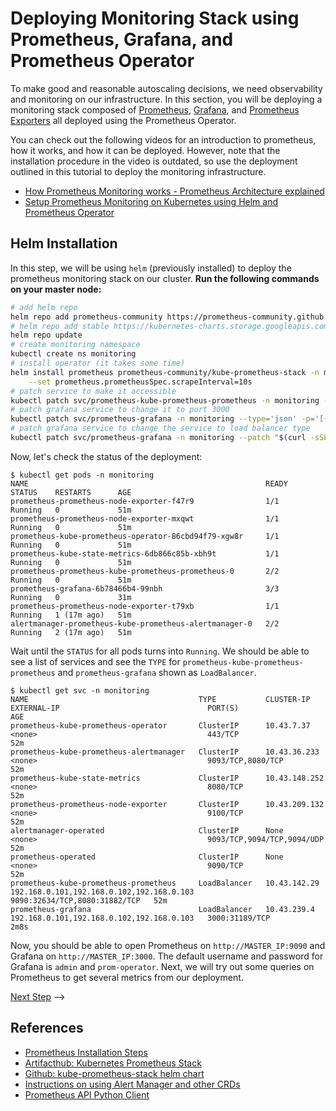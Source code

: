 # Deploying Monitoring Stack using Prometheus, Grafana, and Prometheus Operator

To make good and reasonable autoscaling decisions, we need observability and
monitoring on our infrastructure. In this section, you will be deploying a
monitoring stack composed of [Prometheus](https://prometheus.io/), [Grafana](https://grafana.com/), and [Prometheus Exporters](https://prometheus.io/docs/instrumenting/exporters/)
all deployed using the Prometheus Operator.

You can check out the following videos
for an introduction to prometheus, how it works, and how it can be deployed.
However, note that the installation procedure in the video is outdated, so
use the deployment outlined in this tutorial to deploy the monitoring infrastructure.

- [How Prometheus Monitoring works - Prometheus Architecture explained](https://youtu.be/h4Sl21AKiDg)
- [Setup Prometheus Monitoring on Kubernetes using Helm and Prometheus Operator](https://youtu.be/QoDqxm7ybLc)


## Helm Installation

In this step, we will be using `helm` (previously installed) to deploy the prometheus monitoring
stack on our cluster. **Run the following commands on your master node:**

```sh
# add helm repo
helm repo add prometheus-community https://prometheus-community.github.io/helm-charts
# helm repo add stable https://kubernetes-charts.storage.googleapis.com/
helm repo update
# create monitoring namespace
kubectl create ns monitoring
# install operator (it takes some time)
helm install prometheus prometheus-community/kube-prometheus-stack -n monitoring \
    --set prometheus.prometheusSpec.scrapeInterval=10s
# patch service to make it accessible
kubectl patch svc/prometheus-kube-prometheus-prometheus -n monitoring --patch "$(curl -sSL https://raw.githubusercontent.com/hamzehkhazaei/EECS4222_Project_1/master/files/prom-svc.yaml)"
# patch grafana service to change it to port 3000
kubectl patch svc/prometheus-grafana -n monitoring --type='json' -p='[{"op": "replace", "path": "/spec/ports/0/port", "value": 3000}]'
# patch grafana service to change the service to load balancer type
kubectl patch svc/prometheus-grafana -n monitoring --patch "$(curl -sSL https://raw.githubusercontent.com/hamzehkhazaei/EECS4222_Project_1/master/files/grafana-svc.yaml)"
```

Now, let's check the status of the deployment:

```console
$ kubectl get pods -n monitoring
NAME                                                     READY   STATUS    RESTARTS      AGE
prometheus-prometheus-node-exporter-f47r9                1/1     Running   0             51m
prometheus-prometheus-node-exporter-mxqwt                1/1     Running   0             51m
prometheus-kube-prometheus-operator-86cbd94f79-xgw8r     1/1     Running   0             51m
prometheus-kube-state-metrics-6db866c85b-xbh9t           1/1     Running   0             51m
prometheus-prometheus-kube-prometheus-prometheus-0       2/2     Running   0             51m
prometheus-grafana-6b78466b4-99nbh                       3/3     Running   0             31m
prometheus-prometheus-node-exporter-t79xb                1/1     Running   1 (17m ago)   51m
alertmanager-prometheus-kube-prometheus-alertmanager-0   2/2     Running   2 (17m ago)   51m
```

Wait until the `STATUS` for all pods turns into `Running`. We should be able
to see a list of services and see the `TYPE` for `prometheus-kube-prometheus-prometheus`
and `prometheus-grafana` shown as `LoadBalancer`.

```console
$ kubectl get svc -n monitoring
NAME                                      TYPE           CLUSTER-IP      EXTERNAL-IP                                 PORT(S)                         AGE
prometheus-kube-prometheus-operator       ClusterIP      10.43.7.37      <none>                                      443/TCP                         52m
prometheus-kube-prometheus-alertmanager   ClusterIP      10.43.36.233    <none>                                      9093/TCP,8080/TCP               52m
prometheus-kube-state-metrics             ClusterIP      10.43.148.252   <none>                                      8080/TCP                        52m
prometheus-prometheus-node-exporter       ClusterIP      10.43.209.132   <none>                                      9100/TCP                        52m
alertmanager-operated                     ClusterIP      None            <none>                                      9093/TCP,9094/TCP,9094/UDP      52m
prometheus-operated                       ClusterIP      None            <none>                                      9090/TCP                        52m
prometheus-kube-prometheus-prometheus     LoadBalancer   10.43.142.29    192.168.0.101,192.168.0.102,192.168.0.103   9090:32634/TCP,8080:31882/TCP   52m
prometheus-grafana                        LoadBalancer   10.43.239.4     192.168.0.101,192.168.0.102,192.168.0.103   3000:31189/TCP                  2m8s
```

Now, you should be able to open Prometheus on `http://MASTER_IP:9090` and Grafana on `http://MASTER_IP:3000`. The
default username and password for Grafana is `admin` and `prom-operator`. Next, we will try out some queries
on Prometheus to get several metrics from our deployment. 

[Next Step](06-monitoring-interaction.md) -->

## References

- [Prometheus Installation Steps](https://gitlab.com/nanuchi/youtube-tutorial-series/-/blob/master/prometheus-exporter/install-prometheus-commands.md)
- [Artifacthub: Kubernetes Prometheus Stack](https://artifacthub.io/packages/helm/prometheus-community/kube-prometheus-stack)
- [Github: kube-prometheus-stack helm chart](https://github.com/prometheus-community/helm-charts/tree/main/charts/kube-prometheus-stack)
- [Instructions on using Alert Manager and other CRDs](https://github.com/prometheus-operator/kube-prometheus)
- [Prometheus API Python Client](https://pypi.org/project/prometheus-api-client/)
